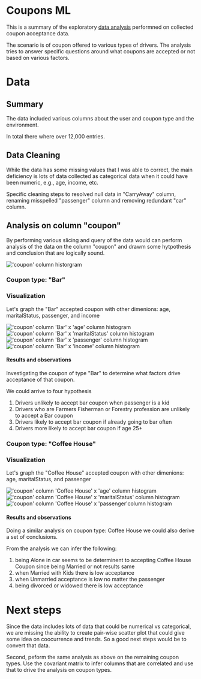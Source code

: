 # Coupons ML

This is a summary of the exploratory [data analysis](coupons-ml.ipynb) performned on collected coupon acceptance data.

The scenario is of coupon offered to various types of drivers. The analysis tries to answer specific questions around what coupons are accepted or not based on various factors.

# Data

## Summary 

The data included various columns about the user and coupon type and the environment.

In total there where over 12,000 entries.

## Data Cleaning

While the data has some missing values that I was able to correct, the main deficiency is lots of data collected as categorical data when it could have been numeric, e.g., age, income, etc.

Specific cleaning steps to resolved null data in "CarryAway" column, renaming misspelled "passenger" column and removing redundant "car" column.


## Analysis on column "coupon"

By performing various slicing and query of the data would can perform analysis of the data on the column "coupon" and drawm some hytpothesis and conclusion that are logically sound.

!['coupon' column historgram](images/coupon-column-bar-plot.png)


### Coupon type: "Bar"

### Visualization

Let's graph the "Bar" accepted coupon with other dimenions: age, maritalStatus, passenger, and income

!['coupon' column 'Bar' x 'age' column histogram](images/bar_coupon_accepted-age-histogram.png)
!['coupon' column 'Bar' x 'maritalStatus' column histogram](images/bar_coupon_accepted-maritalStatus-histogram.png)
!['coupon' column 'Bar' x 'passenger' column histogram](images/bar_coupon_accepted-passenger-histogram.png)
!['coupon' column 'Bar' x 'income' column histogram](images/bar_coupon_accepted-income-histogram.png)


#### Results and observations

Investigating the coupon of type "Bar" to determine what factors drive acceptance of that coupon.

We could arrive to four hypothesis

1. Drivers unlikely to accept bar coupon when passenger is a kid
2. Drivers who are Farmers Fisherman or Forestry profession are unlikely to accept a Bar coupon
3. Drivers likely to accept bar coupon if already going to bar often
4. Drivers more likely to accept bar coupon if age 25+


### Coupon type: "Coffee House"

### Visualization

Let's graph the "Coffee House" accepted coupon with other dimenions: age, maritalStatus, and passenger

!['coupon' column 'Coffee House' x 'age' column histogram](images/coffee_house_coupon_accepted-age-histogram.png)
!['coupon' column 'Coffee House' x 'maritalStatus' column histogram](images/coffee_house_coupon_accepted-maritalStatus-histogram.png)
!['coupon' column 'Coffee House' x 'passenger'column  histogram](images/coffee_house_coupon_accepted-passenger-histogram.png)


#### Results and observations

Doing a similar analysis on coupon type: Coffee House we could also derive a set of conclusions.

From the analysis we can infer the following:

1. being Alone in car seems to be determinent to accepting Coffee House Coupon since being Married or not results same
2. when Married with Kids there is low acceptance
3. when Unmarried acceptance is low no matter the passenger
4. being divorced or widowed there is low acceptance


# Next steps

Since the data includes lots of data that could be numerical vs categorical, we are missing the ability to create pair-wise scatter plot that could give some idea on coocurrence and trends. So a good next steps would be to convert that data.

Second, peform the same analysis as above on the remaining coupon types. Use the covariant matrix to infer columns that are correlated and use that to drive the analysis on coupon types.
